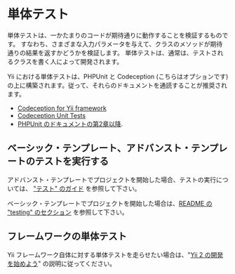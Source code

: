 単体テスト
==========

単体テストは、一かたまりのコードが期待通りに動作することを検証するものです。
すなわち、さまざまな入力パラメータを与えて、クラスのメソッドが期待通りの結果を返すかどうかを検証します。
単体テストは、通常は、テストされるクラスを書く人によって開発されます。

Yii における単体テストは、PHPUnit と Codeception (こちらはオプションです) の上に構築されます。従って、それらのドキュメントを通読することが推奨されます。

- [Codeception for Yii framework](http://codeception.com/for/yii)
- [Codeception Unit Tests](http://codeception.com/docs/05-UnitTests)
- [PHPUnit のドキュメントの第2章以降](http://phpunit.de/manual/current/en/writing-tests-for-phpunit.html).

## ベーシック・テンプレート、アドバンスト・テンプレートのテストを実行する

アドバンスト・テンプレートでプロジェクトを開始した場合、テストの実行については、
["テスト" のガイド](https://github.com/yiisoft/yii2-app-advanced/blob/master/docs/guide-ja/start-testing.md) を参照して下さい。

ベーシック・テンプレートでプロジェクトを開始した場合は、[README の "testing" のセクション](https://github.com/yiisoft/yii2-app-basic/blob/master/README.md#testing) を参照して下さい。

## フレームワークの単体テスト

Yii フレームワーク自体に対する単体テストを走らせたい場合は、"[Yii 2 の開発を始めよう](https://github.com/yiisoft/yii2/blob/master/docs/internals-ja/getting-started.md)"
の説明に従ってください。
